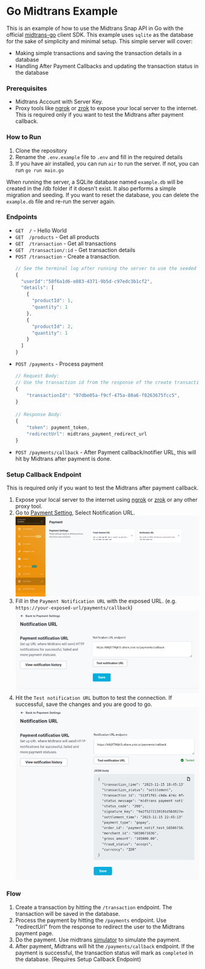 # Go Midtrans Example
This is an example of how to use the Midtrans Snap API in Go with the official [midtrans-go](https://github.com/Midtrans/midtrans-go) client SDK. This example uses `sqlite` as the database for the sake of simplicity and minimal setup. This simple server will cover:
- Making simple transactions and saving the transaction details in a database
- Handling After Payment Callbacks and updating the transaction status in the database


### Prerequisites
- Midtrans Account with Server Key.
- Proxy tools like [ngrok](https://ngrok.com/) or [zrok](https://zrok.io) to expose your local server to the internet. This is required only if you want to test the Midtrans after payment callback.

### How to Run
1. Clone the repository
2. Rename the `.env.example` file to `.env` and fill in the required details
3. If you have air installed, you can run `air` to run the server. If not, you can run `go run main.go`

When running the server, a SQLite database named `example.db` will be created in the /db folder if it doesn't exist. It also performs a simple migration and seeding. If you want to reset the database, you can delete the `example.db` file and re-run the server again.


### Endpoints
- `GET  /`                  - Hello World
- `GET  /products`          - Get all products
- `GET  /transaction`       - Get all transactions
- `GET  /transaction/:id`   - Get transaction details
- `POST /transaction`       - Create a transaction.
    ```javascript
    // See the terminal log after running the server to use the seeded user id
    {
      "userId":"58f6a1d6-e883-4371-9b5d-c97edc3b1cf2", 
      "details": [
        {
          "productId": 1,
          "quantity": 1
        },
        {
          "productId": 2,
          "quantity": 1
        }
      ]
    }
    ```
- `POST /payments`          - Process payment
    ```javascript
    // Request Body:
    // Use the transaction id from the response of the create transaction endpoint
    {
        "transactionId": "97dbe05a-f9cf-475a-80a6-f0263675fcc5",
    }

    // Response Body:
    {
        "token": payment_token,
        "redirectUrl": midtrans_payment_redirect_url
    }
    ```
- `POST /payments/callback` - After Payment callback/notifier URL, this will hit by Midtrans after payment is done.


### Setup Callback Endpoint
This is required only if you want to test the Midtrans after payment callback.
1. Expose your local server to the internet using [ngrok](https://ngrok.com/) or [zrok](https://zrok.io) or any other proxy tool.
2. Go to [Payment Setting](https://dashboard.sandbox.midtrans.com/settings/payment), Select Notification URL.
![Midtrans Payment Setting](./assets/1.png)
3. Fill in the `Payment Notification URL` with the exposed URL. (e.g. `https://your-exposed-url/payments/callback`)
![Midtrans Notification URL](./assets/2.png)
4. Hit the `Test notification URL` button to test the connection. If successful, save the changes and you are good to go.
![Midtrans Test Notification URL](./assets/3.png)


### Flow
1. Create a transaction by hitting the `/transaction` endpoint. The transaction will be saved in the database.
2. Process the payment by hitting the `/payments` endpoint. Use "redirectUrl" from the response to redirect the user to the Midtrans payment page.
3. Do the payment. Use midtrans [simulator](https://simulator.sandbox.midtrans.com) to simulate the payment. 
4. After payment, Midtrans will hit the `/payments/callback` endpoint. If the payment is successful, the transaction status will mark as `completed` in the database. (Requires Setup Callback Endpoint)
